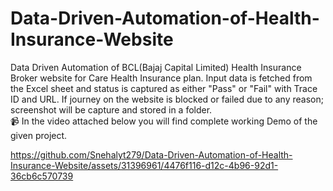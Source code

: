 # Data-Driven-Automation-of-Health-Insurance-Website
Data Driven Automation of BCL(Bajaj Capital Limited) Health Insurance Broker website for Care Health Insurance plan. Input data is fetched from the Excel sheet and status is captured as either "Pass" or "Fail" with Trace ID and URL. If journey on the website is blocked or failed due to any reason; screenshot will be capture and stored in a folder.
<br> :video_camera: In the video attached below you will find complete working Demo of the given project. </br>

https://github.com/Snehalyt279/Data-Driven-Automation-of-Health-Insurance-Website/assets/31396961/4476f116-d12c-4b96-92d1-36cb6c570739

